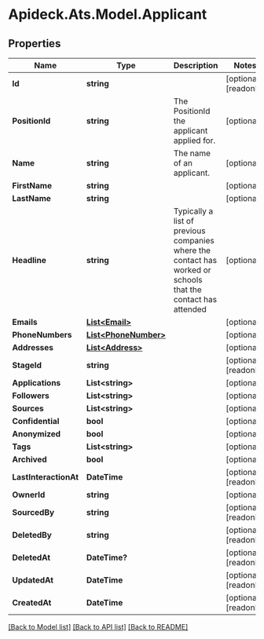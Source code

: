 # Apideck.Ats.Model.Applicant

## Properties

Name | Type | Description | Notes
------------ | ------------- | ------------- | -------------
**Id** | **string** |  | [optional] [readonly] 
**PositionId** | **string** | The PositionId the applicant applied for. | [optional] 
**Name** | **string** | The name of an applicant. | [optional] 
**FirstName** | **string** |  | [optional] 
**LastName** | **string** |  | [optional] 
**Headline** | **string** | Typically a list of previous companies where the contact has worked or schools that the contact has attended | [optional] 
**Emails** | [**List&lt;Email&gt;**](Email.md) |  | [optional] 
**PhoneNumbers** | [**List&lt;PhoneNumber&gt;**](PhoneNumber.md) |  | [optional] 
**Addresses** | [**List&lt;Address&gt;**](Address.md) |  | [optional] 
**StageId** | **string** |  | [optional] [readonly] 
**Applications** | **List&lt;string&gt;** |  | [optional] 
**Followers** | **List&lt;string&gt;** |  | [optional] 
**Sources** | **List&lt;string&gt;** |  | [optional] 
**Confidential** | **bool** |  | [optional] 
**Anonymized** | **bool** |  | [optional] 
**Tags** | **List&lt;string&gt;** |  | [optional] 
**Archived** | **bool** |  | [optional] 
**LastInteractionAt** | **DateTime** |  | [optional] [readonly] 
**OwnerId** | **string** |  | [optional] 
**SourcedBy** | **string** |  | [optional] [readonly] 
**DeletedBy** | **string** |  | [optional] [readonly] 
**DeletedAt** | **DateTime?** |  | [optional] [readonly] 
**UpdatedAt** | **DateTime** |  | [optional] [readonly] 
**CreatedAt** | **DateTime** |  | [optional] [readonly] 

[[Back to Model list]](../README.md#documentation-for-models) [[Back to API list]](../README.md#documentation-for-api-endpoints) [[Back to README]](../README.md)

